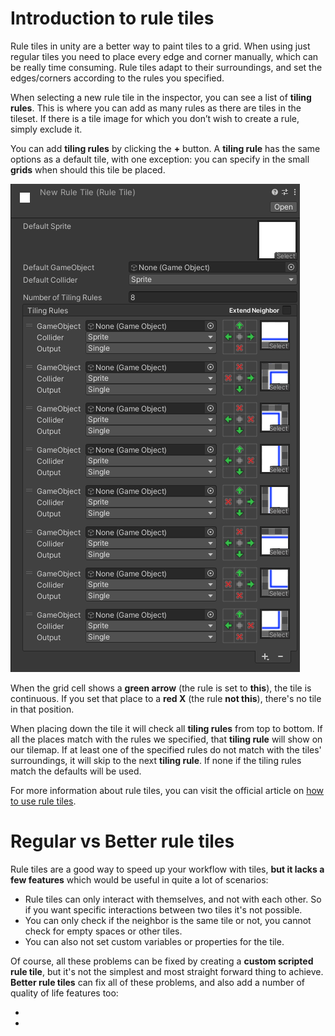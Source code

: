 #  <!-- {docsify-ignore} -->

# Introduction to rule tiles

Rule tiles in unity are a better way to paint tiles to a grid. When using just regular tiles you need to place every edge and corner manually, which can be really time consuming. Rule tiles adapt to their surroundings, and set the edges/corners according to the rules you specified.

When selecting a new rule tile in the inspector, you can see a list of **tiling rules**. This is where you can add as many rules as there are tiles in the tileset. If there is a tile image for which you don’t wish to create a rule, simply exclude it.

You can add **tiling rules** by clicking the **+** button. A **tiling rule** has the same options as a default tile, with one exception: you can specify in the small **grids** when should this tile be placed.

![Rule tiles](./images/rule-tile.png)

When the grid cell shows a **green arrow** (the rule is set to **this**), the tile is continuous. If you set that place to a **red X** (the rule **not this**), there's no tile in that position.

When placing down the tile it will check all **tiling rules** from top to bottom. If all the places match with the rules we specified, that **tiling rule** will show on our tilemap. If at least one of the specified rules do not match with the tiles' surroundings, it will skip to the next **tiling rule**. If none if the tiling rules match the defaults will be used. 

For more information about rule tiles, you can visit the official article on [how to use rule tiles](https://learn.unity.com/tutorial/using-rule-tiles).

# Regular vs Better rule tiles

Rule tiles are a good way to speed up your workflow with tiles, **but it lacks a few features** which would be useful in quite a lot of scenarios:

- Rule tiles can only interact with themselves, and not with each other. So if you want specific interactions between two tiles it's not possible.
- You can only check if the neighbor is the same tile or not, you cannot check for empty spaces or other tiles.
- You can also not set custom variables or properties for the tile.

Of course, all these problems can be fixed by creating a **custom scripted rule tile**, but it's not the simplest and most straight forward thing to achieve. **Better rule tiles** can fix all of these problems, and also add a number of quality of life features too:

- 
- 